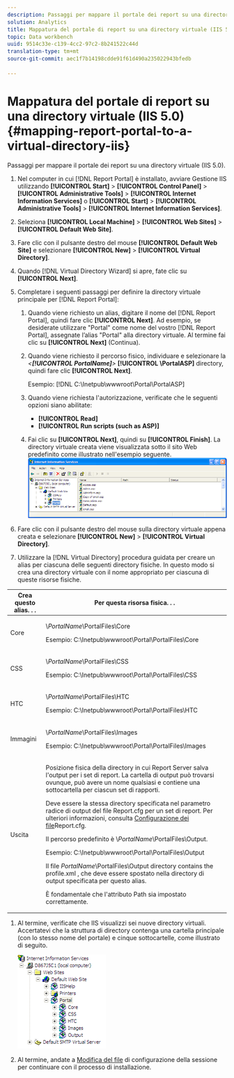 ```yaml
---
description: Passaggi per mappare il portale dei report su una directory virtuale (IIS 5.0).
solution: Analytics
title: Mappatura del portale di report su una directory virtuale (IIS 5.0)
topic: Data workbench
uuid: 9514c33e-c139-4cc2-97c2-8b241522c44d
translation-type: tm+mt
source-git-commit: aec1f7b14198cdde91f61d490a235022943bfedb

---
```



# Mappatura del portale di report su una directory virtuale (IIS 5.0){#mapping-report-portal-to-a-virtual-directory-iis}

Passaggi per mappare il portale dei report su una directory virtuale (IIS 5.0).

1. Nel computer in cui [!DNL Report Portal] è installato, avviare Gestione IIS utilizzando **[!UICONTROL Start]** > **[!UICONTROL Control Panel]** > **[!UICONTROL Administrative Tools]** > **[!UICONTROL Internet Information Services]** o **[!UICONTROL Start]** > **[!UICONTROL Administrative Tools]** > **[!UICONTROL Internet Information Services]**.

1. Seleziona **[!UICONTROL Local Machine]** > **[!UICONTROL Web Sites]** > **[!UICONTROL Default Web Site]**.

1. Fare clic con il pulsante destro del mouse **[!UICONTROL Default Web Site]** e selezionare **[!UICONTROL New]** > **[!UICONTROL Virtual Directory]**.

1. Quando [!DNL Virtual Directory Wizard] si apre, fate clic su **[!UICONTROL Next]**.

1. Completare i seguenti passaggi per definire la directory virtuale principale per [!DNL Report Portal]:

   1. Quando viene richiesto un alias, digitare il nome del [!DNL Report Portal], quindi fare clic **[!UICONTROL Next]**. Ad esempio, se desiderate utilizzare &quot;Portal&quot; come nome del vostro [!DNL Report Portal], assegnate l’alias &quot;Portal&quot; alla directory virtuale. Al termine fai clic su **[!UICONTROL Next]** (Continua).

   1. Quando viene richiesto il percorso fisico, individuare e selezionare la *&lt;**[!UICONTROL PortalName]**>* **[!UICONTROL \PortalASP]** directory, quindi fare clic **[!UICONTROL Next]**.

      Esempio: [!DNL C:\Inetpub\wwwroot\Portal\PortalASP]

   1. Quando viene richiesta l&#39;autorizzazione, verificate che le seguenti opzioni siano abilitate:

      * **[!UICONTROL Read]**
      * **[!UICONTROL Run scripts (such as ASP)]**
   1. Fai clic su **[!UICONTROL Next]**, quindi su **[!UICONTROL Finish]**. La directory virtuale creata viene visualizzata sotto il sito Web predefinito come illustrato nell&#39;esempio seguente.
   ![](assets/RptPort_scrn_VirDirManual.png)

1. Fare clic con il pulsante destro del mouse sulla directory virtuale appena creata e selezionare **[!UICONTROL New]** > **[!UICONTROL Virtual Directory]**.

1. Utilizzare la [!DNL Virtual Directory] procedura guidata per creare un alias per ciascuna delle seguenti directory fisiche. In questo modo si crea una directory virtuale con il nome appropriato per ciascuna di queste risorse fisiche.

<table id="table_B2E04423C20F40CAA8EDA3FCBA210AA2"> 
 <thead> 
  <tr> 
   <th colname="col1" class="entry"> Crea questo alias. . . </th> 
   <th colname="col2" class="entry"> Per questa risorsa fisica. . . </th> 
  </tr>
 </thead>
 <tbody> 
  <tr> 
   <td colname="col1"> Core </td> 
   <td colname="col2"> <p>\<i>PortalName</i>\PortalFiles\Core </p> <p>Esempio: <span class="filepath"> C:\Inetpub\wwwroot\Portal\PortalFiles\Core</span> </p> </td> 
  </tr> 
  <tr> 
   <td colname="col1"> CSS </td> 
   <td colname="col2"> <p>\<i>PortalName</i>\PortalFiles\CSS </p> <p>Esempio: <span class="filepath"> C:\Inetpub\wwwroot\Portal\PortalFiles\CSS</span> </p> </td> 
  </tr> 
  <tr> 
   <td colname="col1"> HTC </td> 
   <td colname="col2"> <p>\<i>PortalName</i>\PortalFiles\HTC </p> <p>Esempio: <span class="filepath"> C:\Inetpub\wwwroot\Portal\PortalFiles\HTC</span> </p> </td> 
  </tr> 
  <tr> 
   <td colname="col1"> Immagini </td> 
   <td colname="col2"> <p>\<i>PortalName</i>\PortalFiles\Images </p> <p>Esempio: <span class="filepath"> C:\Inetpub\wwwroot\Portal\PortalFiles\Images</span> </p> </td> 
  </tr> 
  <tr> 
   <td colname="col1"> Uscita </td> 
   <td colname="col2"> <p>Posizione fisica della directory in cui <span class="keyword"> Report Server</span> salva l'output per i set di report. La cartella di output può trovarsi ovunque, può avere un nome qualsiasi e contiene una sottocartella per ciascun set di rapporti. </p> <p>Deve essere la stessa directory specificata nel parametro radice di output del file <span class="filepath"> Report.cfg</span> per un set di report. Per ulteriori informazioni, consulta <a href="../../../../home/c-rpt-oview/c-admin-rpt/c-config-rpt-files.md#concept-cf4b95344fcb4c8c877db91e5f1d345d"> Configurazione dei file</a>Report.cfg. </p> <p>Il percorso predefinito è \<i>PortalName</i>\PortalFiles\Output. </p> <p>Esempio: <span class="filepath"> C:\Inetpub\wwwroot\Portal\PortalFiles\Output</span> </p> <p>Il file <i>PortalName</i>\PortalFiles\Output directory contains the <span class="filepath"> profile.xml</span> , che deve essere spostato nella directory di output specificata per questo alias. </p> <p>È fondamentale che l'attributo <span class="wintitle"> Path</span> sia impostato correttamente. </p> </td> 
  </tr> 
 </tbody> 
</table>

1. Al termine, verificate che IIS visualizzi sei nuove directory virtuali. Accertatevi che la struttura di directory contenga una cartella principale (con lo stesso nome del portale) e cinque sottocartelle, come illustrato di seguito.

   ![](assets/rptPort_scrn_VirDirs_Installed.png)

1. Al termine, andate a [Modifica del file](../../../../home/c-rpt-oview/c-install-rpt-port/t-edit-sess-config-file.md#task-cf11c3a780bd4936afd3f64a6b30afc7) di configurazione della sessione per continuare con il processo di installazione.


